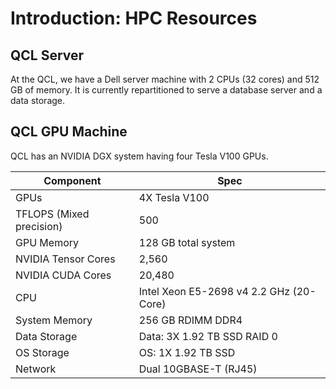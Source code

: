 # Introduction: HPC Resources

## QCL Server
At the QCL, we have a Dell server machine with 2 CPUs (32 cores) and 512 GB of memory. It is currently repartitioned to serve a database server and a data storage.

## QCL GPU Machine
QCL has an NVIDIA DGX system having four Tesla V100 GPUs. 

| Component                	| Spec                                    	|
|--------------------------	|-----------------------------------------	|
| GPUs                     	| 4X Tesla V100                           	|
| TFLOPS (Mixed precision) 	| 500                                     	|
| GPU Memory               	| 128 GB total system                     	|
| NVIDIA Tensor Cores      	| 2,560                                   	|
| NVIDIA CUDA Cores        	| 20,480                                  	|
| CPU                      	| Intel Xeon E5-2698 v4 2.2 GHz (20-Core) 	|
| System Memory            	| 256 GB RDIMM DDR4                       	|
| Data Storage             	| Data: 3X 1.92 TB SSD RAID 0             	|
| OS Storage               	| OS: 1X 1.92 TB SSD                      	|
| Network                  	| Dual 10GBASE-T (RJ45)                   	|

